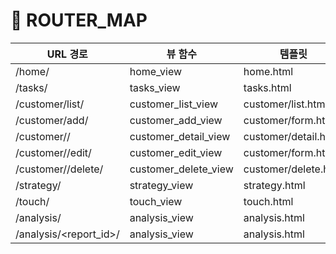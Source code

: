 # 📍 ROUTER_MAP

| URL 경로                        | 뷰 함수                  | 템플릿                     |
|--------------------------------|--------------------------|----------------------------|
| /home/                         | home_view                | home.html                  |
| /tasks/                        | tasks_view               | tasks.html                 |
| /customer/list/                | customer_list_view       | customer/list.html         |
| /customer/add/                 | customer_add_view        | customer/form.html         |
| /customer/<id>/                | customer_detail_view     | customer/detail.html       |
| /customer/<id>/edit/           | customer_edit_view       | customer/form.html         |
| /customer/<id>/delete/         | customer_delete_view     | customer/delete.html       |
| /strategy/                     | strategy_view            | strategy.html              |
| /touch/                        | touch_view               | touch.html                 |
| /analysis/                     | analysis_view            | analysis.html              |
| /analysis/<report_id>/        | analysis_view            | analysis.html              |
